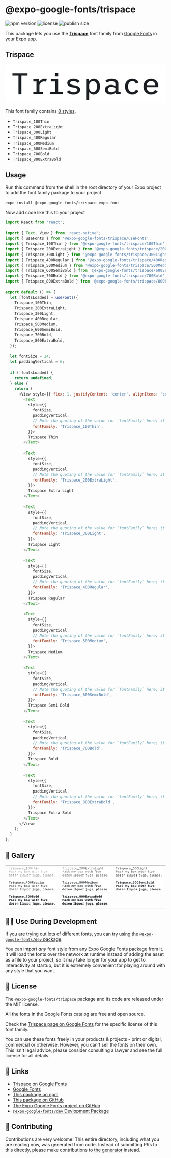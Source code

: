 # @expo-google-fonts/trispace

![npm version](https://flat.badgen.net/npm/v/@expo-google-fonts/trispace)
![license](https://flat.badgen.net/github/license/expo/google-fonts)
![publish size](https://flat.badgen.net/packagephobia/install/@expo-google-fonts/trispace)

This package lets you use the [**Trispace**](https://fonts.google.com/specimen/Trispace) font family from [Google Fonts](https://fonts.google.com/) in your Expo app.

## Trispace

![Trispace](./font-family.png)

This font family contains [8 styles](#-gallery).

- `Trispace_100Thin`
- `Trispace_200ExtraLight`
- `Trispace_300Light`
- `Trispace_400Regular`
- `Trispace_500Medium`
- `Trispace_600SemiBold`
- `Trispace_700Bold`
- `Trispace_800ExtraBold`

## Usage

Run this command from the shell in the root directory of your Expo project to add the font family package to your project
```sh
expo install @expo-google-fonts/trispace expo-font
```

Now add code like this to your project
```js
import React from 'react';

import { Text, View } from 'react-native';
import { useFonts } from '@expo-google-fonts/trispace/useFonts';
import { Trispace_100Thin } from '@expo-google-fonts/trispace/100Thin';
import { Trispace_200ExtraLight } from '@expo-google-fonts/trispace/200ExtraLight';
import { Trispace_300Light } from '@expo-google-fonts/trispace/300Light';
import { Trispace_400Regular } from '@expo-google-fonts/trispace/400Regular';
import { Trispace_500Medium } from '@expo-google-fonts/trispace/500Medium';
import { Trispace_600SemiBold } from '@expo-google-fonts/trispace/600SemiBold';
import { Trispace_700Bold } from '@expo-google-fonts/trispace/700Bold';
import { Trispace_800ExtraBold } from '@expo-google-fonts/trispace/800ExtraBold';

export default () => {
  let [fontsLoaded] = useFonts({
    Trispace_100Thin,
    Trispace_200ExtraLight,
    Trispace_300Light,
    Trispace_400Regular,
    Trispace_500Medium,
    Trispace_600SemiBold,
    Trispace_700Bold,
    Trispace_800ExtraBold,
  });

  let fontSize = 24;
  let paddingVertical = 6;

  if (!fontsLoaded) {
    return undefined;
  } else {
    return (
      <View style={{ flex: 1, justifyContent: 'center', alignItems: 'center' }}>
        <Text
          style={{
            fontSize,
            paddingVertical,
            // Note the quoting of the value for `fontFamily` here; it expects a string!
            fontFamily: 'Trispace_100Thin',
          }}>
          Trispace Thin
        </Text>

        <Text
          style={{
            fontSize,
            paddingVertical,
            // Note the quoting of the value for `fontFamily` here; it expects a string!
            fontFamily: 'Trispace_200ExtraLight',
          }}>
          Trispace Extra Light
        </Text>

        <Text
          style={{
            fontSize,
            paddingVertical,
            // Note the quoting of the value for `fontFamily` here; it expects a string!
            fontFamily: 'Trispace_300Light',
          }}>
          Trispace Light
        </Text>

        <Text
          style={{
            fontSize,
            paddingVertical,
            // Note the quoting of the value for `fontFamily` here; it expects a string!
            fontFamily: 'Trispace_400Regular',
          }}>
          Trispace Regular
        </Text>

        <Text
          style={{
            fontSize,
            paddingVertical,
            // Note the quoting of the value for `fontFamily` here; it expects a string!
            fontFamily: 'Trispace_500Medium',
          }}>
          Trispace Medium
        </Text>

        <Text
          style={{
            fontSize,
            paddingVertical,
            // Note the quoting of the value for `fontFamily` here; it expects a string!
            fontFamily: 'Trispace_600SemiBold',
          }}>
          Trispace Semi Bold
        </Text>

        <Text
          style={{
            fontSize,
            paddingVertical,
            // Note the quoting of the value for `fontFamily` here; it expects a string!
            fontFamily: 'Trispace_700Bold',
          }}>
          Trispace Bold
        </Text>

        <Text
          style={{
            fontSize,
            paddingVertical,
            // Note the quoting of the value for `fontFamily` here; it expects a string!
            fontFamily: 'Trispace_800ExtraBold',
          }}>
          Trispace Extra Bold
        </Text>
      </View>
    );
  }
};

```

## 🔡 Gallery


||||
|-|-|-|
|![Trispace_100Thin](.//100Thin/Trispace_100Thin.ttf.png)|![Trispace_200ExtraLight](.//200ExtraLight/Trispace_200ExtraLight.ttf.png)|![Trispace_300Light](.//300Light/Trispace_300Light.ttf.png)||
|![Trispace_400Regular](.//400Regular/Trispace_400Regular.ttf.png)|![Trispace_500Medium](.//500Medium/Trispace_500Medium.ttf.png)|![Trispace_600SemiBold](.//600SemiBold/Trispace_600SemiBold.ttf.png)||
|![Trispace_700Bold](.//700Bold/Trispace_700Bold.ttf.png)|![Trispace_800ExtraBold](.//800ExtraBold/Trispace_800ExtraBold.ttf.png)|||


## 👩‍💻 Use During Development

If you are trying out lots of different fonts, you can try using the [`@expo-google-fonts/dev` package](https://github.com/expo/google-fonts/tree/master/font-packages/dev#readme).

You can import *any* font style from any Expo Google Fonts package from it. It will load the fonts
over the network at runtime instead of adding the asset as a file to your project, so it may take longer
for your app to get to interactivity at startup, but it is extremely convenient
for playing around with any style that you want.

## 📖 License

The `@expo-google-fonts/trispace` package and its code are released under the MIT license.

All the fonts in the Google Fonts catalog are free and open source.

Check the [Trispace page on Google Fonts](https://fonts.google.com/specimen/Trispace) for the specific license of this font family.

You can use these fonts freely in your products & projects - print or digital, commercial or otherwise. However, you can't sell the fonts on their own. This isn't legal advice, please consider consulting a lawyer and see the full license for all details.

## 🔗 Links

- [Trispace on Google Fonts](https://fonts.google.com/specimen/Trispace)
- [Google Fonts](https://fonts.google.com/)
- [This package on npm](https://www.npmjs.com/package/@expo-google-fonts/trispace)
- [This package on GitHub](https://github.com/expo/google-fonts/tree/master/font-packages/trispace)
- [The Expo Google Fonts project on GitHub](https://github.com/expo/google-fonts)
- [`@expo-google-fonts/dev` Devlopment Package](https://github.com/expo/google-fonts/tree/master/font-packages/dev)

## 🤝 Contributing

Contributions are very welcome! This entire directory, including what you are reading now, was generated from code. Instead of submitting PRs to this directly, please make contributions to [the generator](https://github.com/expo/google-fonts/tree/master/packages/generator) instead.
